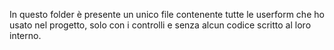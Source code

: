 In questo folder è presente un unico file contenente tutte le userform che ho usato nel progetto, solo con i controlli e senza alcun codice scritto al loro interno.
